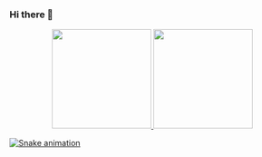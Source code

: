 ### Hi there 👋

<div>
  <p align = center>
    <a href = "https://github.com/kauanmaf">
    <img height = "175px" src = "https://github-readme-stats.vercel.app/api?username=gustyper&show_icons=true&theme=highcontrast">
    <img height = "175px" src = "https://github-readme-stats.vercel.app/api/top-langs/?username=gustyper&layout=compact&theme=highcontrast">
  </p>
</div>


![Snake animation](https://github.com/gustyper/gustyper/blob/output/github-contribution-grid-snake.svg)

